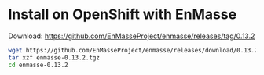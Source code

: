 # Install on OpenShift with EnMasse

Download: https://github.com/EnMasseProject/enmasse/releases/tag/0.13.2

~~~sh
wget https://github.com/EnMasseProject/enmasse/releases/download/0.13.2/enmasse-0.13.2.tgz
tar xzf enmasse-0.13.2.tgz
cd enmasse-0.13.2

~~~